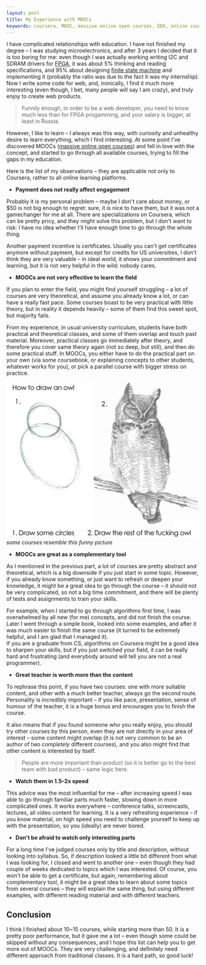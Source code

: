 ```yaml
---
layout: post
title: My Experience with MOOCs
keywords: coursera, MOOC, massive online open courses, EDX, online courses
---
```


I have complicated relationships with education. I have not finished my degree – I was studying microelectronics, and after 3 years I decided that it is too boring for me: even though I was actually working writing I2C and SDRAM drivers for [FPGA](https://en.wikipedia.org/wiki/Field-programmable_gate_array), it was about 5% thinking and reading specifications, and 95% about designing [finite state machine](https://en.wikipedia.org/wiki/Finite-state_machine) and implementing it (probably the ratio was due to the fact it was my internship). Now I write some code for web, and, ironically, I find it much more interesting (even though, I bet, many people will say I am crazy), and truly enjoy to create web products.

> Funnily enough, in order to be a web developer, you need to know much less than for FPGA progamming, and your salary is bigger, at least in Russia.

However, I like to learn – I always was this way, with curiosity and unhealthy desire to learn everything, which I find interesting. At some point I've discovered MOOCs ([massive online open courses](https://en.wikipedia.org/wiki/Massive_open_online_course)) and fell in love with the concept, and started to go through all available courses, trying to fill the gaps in my education.

Here is the list of my observations – they are applicable not only to Coursera, rather to all online learning platforms.

- **Payment does not really affect engagement**

Probably it is my personal problem – maybe I don't care about money, or $50 is not big enough to regret: sure, it is nice to have them, but it was not a gamechanger for me at all. There are specializations on Coursera, which can be pretty pricy, and they might solve this problem, but I don't want to risk: I have no idea whether I'll have enough time to go through the whole thing.

Another payment incentive is certificates. Usually you can't get certificates anymore without payment, but except for credits for US universities, I don't think they are very valuable – in ideal world, it shows your commitment and learning, but it is not very helpful in the wild: nobody cares.

- **MOOCs are not very effective to learn the field**

If you plan to enter the field, you might find yourself struggling – a lot of courses are very theoretical, and assume you already know a lot, or can have a really fast pace. Some courses boast to be very practical with little theory, but in reality it depends heavily – some of them find this sweet spot, but majority fails.

From my experience, in usual university curriculum, students have both practical and theoretical classes, and some of them overlap and touch past material. Moreover, practical classes go immediately after theory, and therefore you cover same theory again (not so deep, but still), and then do some practical stuff. In MOOCs, you either have to do the practical part on your own (via some coursebook, or explaining concepts to other students, whatever works for you), or pick a parallel course with bigger stress on practice.

<p class="centred-image full-image">
  <img class="image" src="/assets/img/how-to-draw-an-owl.jpg" />
  <em>some courses resemble this funny picture</em>
</p>

- **MOOCs are great as a complementary tool**

As I mentioned in the previous part, a lot of courses are pretty abstract and theoretical, which is a big downside if you just start in some topic. However, if you already know something, or just want to refresh or deepen your knowledge, it might be a great idea to go through the course – it should not be very complicated, so not a big time commitment, and there will be plenty of tests and assignments to train your skills.

For example, when I started to go through algorithms first time, I was overwhelmed by all new (for me) concepts, and did not finish the course. Later I went through a simple book, looked into some examples, and after it was much easier to finish the same course (it turned to be extremely helpful, and I am glad that I managed it).<br />
If you are a graduate from CS, algorithms on Coursera might be a good idea to sharpen your skills, but if you just switched your field, it can be really hard and frustrating (and everybody around will tell you are not a real programmer).

- **Great teacher is worth more than the content**

To rephrase this point, if you have two courses: one with more suitable content, and other with a much better teacher, always go the second route. Personality is incredibly important – if you like pace, presentation, sense of humour of the teacher, it is a huge bonus and encourages you to finish the course.

It also means that if you found someone who you really enjoy, you should try other courses by this person, even they are not directly in your area of interest – some content might overlap (it is not very common to be an author of two _completely_ different courses), and you also might find that other content is interested by itself.
> People are more important than product (so it is better go to the best team with bad product) – same logic here.

- **Watch them in 1.5–2x speed**

This advice was the most influential for me – after increasing speed I was able to go through familiar parts much faster, slowing down in more complicated ones. It works everywhere – conference talks, screencasts, lectures, all video content for learning. It is a very refreshing experience – if you know material, on high speed you need to challenge yourself to keep up with the presentation, so you (ideally) are never bored.

- **Don't be afraid to watch only interesting parts**

For a long time I've judged courses only by title and description, without looking into syllabus. So, if description looked a little bit different from what I was looking for, I closed and went to another one – even though they had couple of weeks dedicated to topics which I was interested. Of course, you won't be able to get a certificate, but again, remembering about complementary tool, it might be a great idea to learn about some topics from several courses – they will explain the same thing, but using different examples, with different reading material and with different teachers.

## Conclusion

I think I finished about 10~15 courses, while starting more than 50. It is a pretty poor performance, but it gave me a lot – even though some could be skipped without any consequences, and I hope this list can help you to get more out of MOOCs. They are very challenging, and definitely need different approach from traditional classes. It is a hard path, so good luck!
